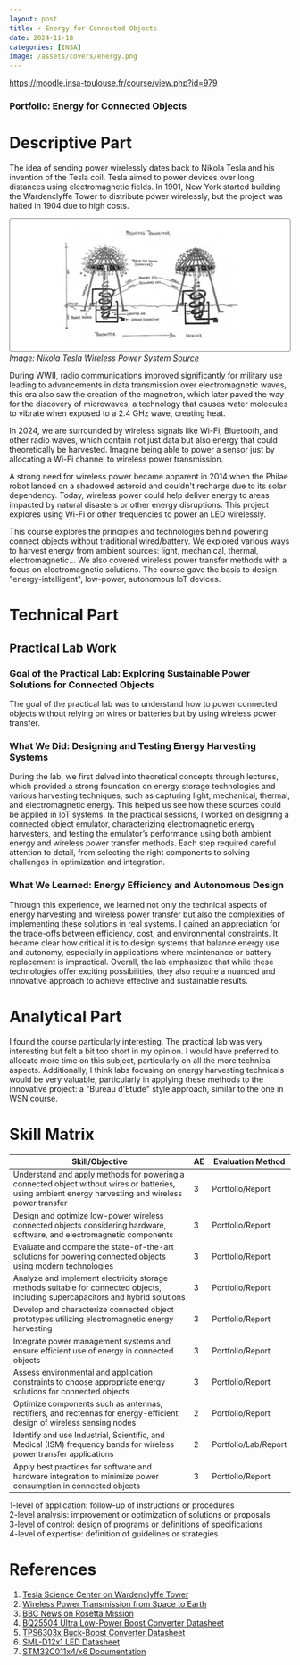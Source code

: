 ```yaml
---
layout: post
title: ⚡ Energy for Connected Objects
date: 2024-11-18
categories: [INSA]
image: /assets/covers/energy.png
---
```



https://moodle.insa-toulouse.fr/course/view.php?id=979



### Portfolio: Energy for Connected Objects

# Descriptive Part  

The idea of sending power wirelessly dates back to Nikola Tesla and his invention of the Tesla coil. Tesla aimed to power devices over long distances using electromagnetic fields. In 1901, New York started building the Wardenclyffe Tower to distribute power wirelessly, but the project was halted in 1904 due to high costs.

![Image](/assets/posts-images/portfolio-insa/energy/nikola-wireless-power.png)
*Image: Nikola Tesla Wireless Power System [Source](https://cdn.prod.website-files.com/616e7bd6ab5a089243ca2fcf/62b96ce5e7cd972b1edf23fa_Nikola%20Tesla-17.jpg)*

During WWII, radio communications improved significantly for military use leading to advancements in data transmission over electromagnetic waves, this era also saw the creation of the magnetron, which later paved the way for the discovery of microwaves, a technology that causes water molecules to vibrate when exposed to a 2.4 GHz wave, creating heat.

In 2024, we are surrounded by wireless signals like Wi-Fi, Bluetooth, and other radio waves, which contain not just data but also energy that could theoretically be harvested. Imagine being able to power a sensor just by allocating a Wi-Fi channel to wireless power transmission.

A strong need for wireless power became apparent in 2014 when the Philae robot landed on a shadowed asteroid and couldn't recharge due to its solar dependency. Today, wireless power could help deliver energy to areas impacted by natural disasters or other energy disruptions. This project explores using Wi-Fi or other frequencies to power an LED wirelessly.

This course explores the principles and technologies behind powering connect objects without traditional wired/battery. We explored various ways to harvest energy from ambient sources: light, mechanical, thermal, electromagnetic... We also covered wireless power transfer methods with a focus on electromagnetic solutions. The course gave the basis to design "energy-intelligent", low-power, autonomous IoT devices. 

# Technical Part

## Practical Lab Work

### Goal of the Practical Lab: Exploring Sustainable Power Solutions for Connected Objects

The goal of the practical lab was to understand how to power connected objects without relying on wires or batteries but by using wireless power transfer.

### What We Did: Designing and Testing Energy Harvesting Systems

During the lab, we first delved into theoretical concepts through lectures, which provided a strong foundation on energy storage technologies and various harvesting techniques, such as capturing light, mechanical, thermal, and electromagnetic energy. This helped us see how these sources could be applied in IoT systems. In the practical sessions, I worked on designing a connected object emulator, characterizing electromagnetic energy harvesters, and testing the emulator’s performance using both ambient energy and wireless power transfer methods. Each step required careful attention to detail, from selecting the right components to solving challenges in optimization and integration.

### What We Learned: Energy Efficiency and Autonomous Design

Through this experience, we learned not only the technical aspects of energy harvesting and wireless power transfer but also the complexities of implementing these solutions in real systems. I gained an appreciation for the trade-offs between efficiency, cost, and environmental constraints. It became clear how critical it is to design systems that balance energy use and autonomy, especially in applications where maintenance or battery replacement is impractical. Overall, the lab emphasized that while these technologies offer exciting possibilities, they also require a nuanced and innovative approach to achieve effective and sustainable results.










# Analytical Part  

I found the course particularly interesting. The practical lab was very interesting but felt a bit too short in my opinion. I would have preferred to allocate more time on this subject, particularly on all the more technical aspects. Additionally, I think labs focusing on energy harvesting technicals would be very valuable, particularly in applying these methods to the innovative project: a "Bureau d'Etude" style approach, similar to the one in WSN course.

# Skill Matrix



| **Skill/Objective**                                                               | **AE** | **Evaluation Method**       |
|-----------------------------------------------------------------------------------|--------|-----------------------------|
| Understand and apply methods for powering a connected object without wires or batteries, using ambient energy harvesting and wireless power transfer | 3      | Portfolio/Report            |
| Design and optimize low-power wireless connected objects considering hardware, software, and electromagnetic components | 3      | Portfolio/Report            |
| Evaluate and compare the state-of-the-art solutions for powering connected objects using modern technologies | 3      | Portfolio/Report            |
| Analyze and implement electricity storage methods suitable for connected objects, including supercapacitors and hybrid solutions | 3      | Portfolio/Report            |
| Develop and characterize connected object prototypes utilizing electromagnetic energy harvesting | 3      | Portfolio/Report            |
| Integrate power management systems and ensure efficient use of energy in connected objects | 3      | Portfolio/Report            |
| Assess environmental and application constraints to choose appropriate energy solutions for connected objects | 3      | Portfolio/Report            |
| Optimize components such as antennas, rectifiers, and rectennas for energy-efficient design of wireless sensing nodes | 2      | Portfolio/Report            |
| Identify and use Industrial, Scientific, and Medical (ISM) frequency bands for wireless power transfer applications | 2      | Portfolio/Lab/Report            |
| Apply best practices for software and hardware integration to minimize power consumption in connected objects | 3      | Portfolio/Report            |


1-level of application: follow-up of instructions or procedures  
2-level analysis: improvement or optimization of solutions or proposals  
3-level of control: design of programs or definitions of specifications  
4-level of expertise: definition of guidelines or strategies  



# References

1. [Tesla Science Center on Wardenclyffe Tower](https://teslasciencecenter.org/history/tower/)
2. [Wireless Power Transmission from Space to Earth](https://www.independent.co.uk/space/space-earth-wireless-power-beamed-b2353588.html)
3. [BBC News on Rosetta Mission](https://www.bbc.com/news/science-environment-30034060)
4. [BQ25504 Ultra Low-Power Boost Converter Datasheet](https://www.ti.com/lit/ds/symlink/bq25504.pdf)
5. [TPS6303x Buck-Boost Converter Datasheet](https://www.ti.com/lit/ds/symlink/tps63030.pdf)
6. [SML-D12x1 LED Datasheet](https://www.tme.eu/Document/932347758f1894d9ef5e9a8053d7c609/SML-D12Y1WT86.pdf)
7. [STM32C011x4/x6 Documentation](https://www.st.com/en/microcontrollers-microprocessors/stm32c011j4.html?icmp=tt40742_gl_lnkon_sep2024#sample-buy)